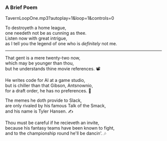 ### A Brief Poem

TavernLoopOne.mp3?autoplay=1&loop=1&controls=0

To destroyeth a home league, <br>
one needeth not be as cunning as thee. <br>
Listen now with great intrigue, <br>
as I tell you the legend of one who is _definitely_ not me.

--- 

That gent is a mere twenty-two now, <br>
which may be younger than thou, <br>
but he understands thine movie references. &#128253;


He writes code for AI at a game studio, <br>
but is chiller than that Gibson, Antsnownio, <br>
for a draft order, he has no preferences. &#127847;

The memes he doth provide to Slack, <br>
are only rivaled by his famous Talk of the Smack, <br>
and his name is Tyler Hansen. &#9997;

Thou must be careful if he recieveth an invite, <br>
because his fantasy teams have been known to fight, <br>
and to the championship round he'll be dancin'. &#127926;
